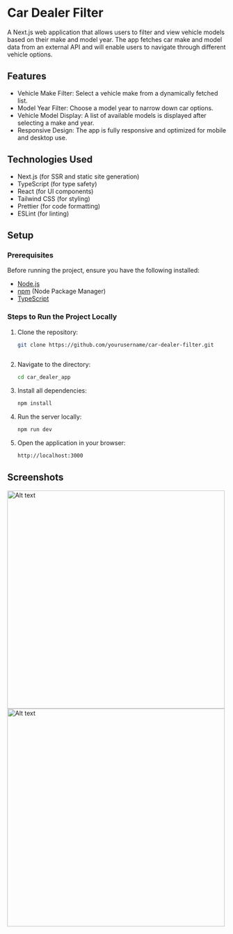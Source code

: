 # Car Dealer Filter

A Next.js web application that allows users to filter and view vehicle models based on their make and model year. The app fetches car make and model data from an external API and will enable users to navigate through different vehicle options.

## Features

- Vehicle Make Filter: Select a vehicle make from a dynamically fetched list.
- Model Year Filter: Choose a model year to narrow down car options.
- Vehicle Model Display: A list of available models is displayed after selecting a make and year.
- Responsive Design: The app is fully responsive and optimized for mobile and desktop use.

## Technologies Used

- Next.js (for SSR and static site generation)
- TypeScript (for type safety)
- React (for UI components)
- Tailwind CSS (for styling)
- Prettier (for code formatting)
- ESLint (for linting)

## Setup

### Prerequisites

Before running the project, ensure you have the following installed:

- [Node.js](https://nodejs.org/)
- [npm](https://www.npmjs.com/) (Node Package Manager)
- [TypeScript](https://www.typescriptlang.org/)

### Steps to Run the Project Locally

1. Clone the repository:
   ```bash
   git clone https://github.com/yourusername/car-dealer-filter.git
  
2. Navigate to the directory:
   ```bash
   cd car_dealer_app

3. Install all dependencies:
   ```bash
   npm install

4. Run the server locally:
   ```bash
   npm run dev

5. Open the application in your browser:
   ```bash
   http://localhost:3000

## Screenshots

<img src="../images/Screenshot%202025-01-29%20at%2012.21.26.png" alt="Alt text" width="500" height="auto"> <img src="../images/Screenshot%202025-01-29%20at%2012.21.56.png" alt="Alt text" width="500" height="auto">
